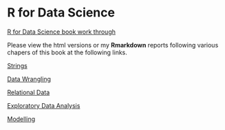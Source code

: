 # R for Data Science 

[R for Data Science book work through](https://r4ds.had.co.nz/)

Please view the html versions or my **Rmarkdown** reports following various
chapers of this book at the following links. 

[Strings](http://htmlpreview.github.io/?https://github.com/jakesauter/r4ds/tree/master/R/strings.html)

[Data Wrangling](http://htmlpreview.github.io/?https://github.com/jakesauter/r4ds/tree/master/R/wrangle.html)

[Relational Data](http://htmlpreview.github.io/?https://github.com/jakesauter/r4ds/blob/master/R/relational_data.html)

[Exploratory Data Analysis](http://htmlpreview.github.io/?https://github.com/jakesauter/r4ds/tree/master/R/EDA.html)

[Modelling](http://htmlpreview.github.io/?https://github.com/jakesauter/r4ds/tree/master/R/modelling.html)




